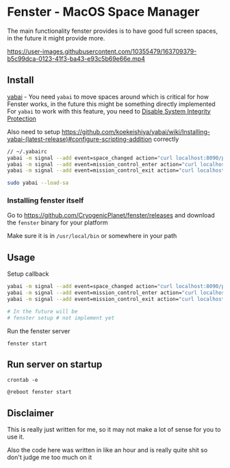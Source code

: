 # Fenster - MacOS Space Manager

The main functionality fenster provides is to have good full screen spaces, in the future it might provide more.


https://user-images.githubusercontent.com/10355479/163709379-b5c99dca-0123-41f3-ba43-e93c5b69e66e.mp4



## Install


[yabai](https://github.com/koekeishiya/yabai) - You need `yabai` to move spaces around which is critical for how Fenster works, in the future this might be something directly implemented
    For `yabai` to work with this feature, you need to [Disable System Integrity Protection](https://github.com/koekeishiya/yabai/wiki/Disabling-System-Integrity-Protection)

Also need to setup https://github.com/koekeishiya/yabai/wiki/Installing-yabai-(latest-release)#configure-scripting-addition correctly


```bash
// ~/.yabairc
yabai -m signal --add event=space_changed action="curl localhost:8090/prepare?oldSpace=\${YABAI_RECENT_SPACE_ID}&newSpace=\${YABAI_SPACE_ID}"
yabai -m signal --add event=mission_control_enter action="curl localhost:8090/mission/enter"
yabai -m signal --add event=mission_control_exit action="curl localhost:8090/mission/exit"

sudo yabai --load-sa
```

### Installing fenster itself

Go to https://github.com/CryogenicPlanet/fenster/releases and download the `fenster` binary for your platform

Make sure it is in `/usr/local/bin` or somewhere in your path


## Usage

Setup callback
```bash
yabai -m signal --add event=space_changed action="curl localhost:8090/prepare?oldSpace=\${YABAI_RECENT_SPACE_ID}&newSpace=\${YABAI_SPACE_ID}"
yabai -m signal --add event=mission_control_enter action="curl localhost:8090/mission/enter"
yabai -m signal --add event=mission_control_exit action="curl localhost:8090/mission/exit"

# In the future will be
# fenster setup # not implement yet
```

Run the fenster server
```
fenster start
```

## Run server on startup

```
crontab -e

@reboot fenster start
```

## Disclaimer

This is really just written for me, so it may not make a lot of sense for you to use it. 

Also the code here was written in like an hour and is really quite shit so don't judge me too much on it